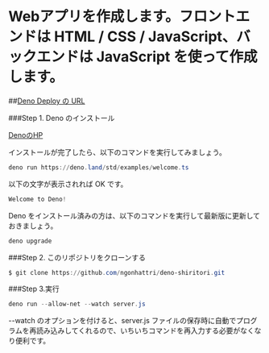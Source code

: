 # Webアプリを作成します。フロントエンドは HTML / CSS / JavaScript、バックエンドは JavaScript を使って作成します。

##[Deno Deploy の URL](https://ngonhattri-deno-shiritori.deno.dev/)

###Step 1. Deno のインストール

[DenoのHP](https://deno.land/)

インストールが完了したら、以下のコマンドを実行してみましょう。

```powershell
deno run https://deno.land/std/examples/welcome.ts
```

以下の文字が表示されれば OK です。

```powershell
Welcome to Deno!
```

Deno をインストール済みの方は、以下のコマンドを実行して最新版に更新しておきましょう。

```powershell
deno upgrade
```
###Step 2. このリポジトリをクローンする

```powershell
$ git clone https://github.com/ngonhattri/deno-shiritori.git
```
###Step 3.実行

```powershell
deno run --allow-net --watch server.js
```

--watch のオプションを付けると、server.js ファイルの保存時に自動でプログラムを再読み込みしてくれるので、いちいちコマンドを再入力する必要がなくなり便利です。
